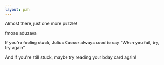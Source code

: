 ```yaml
---
layout: pah
---
```

Almost there, just one more puzzle!

fmoae aduzaoa

If you're feeling stuck, Julius Caeser always used to say "When you fail, try, try again"

And if you're still stuck, maybe try reading your bday card again!